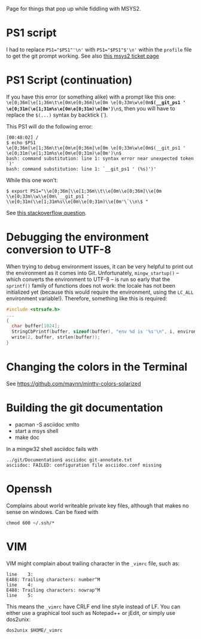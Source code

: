 Page for things that pop up while fiddling with MSYS2.

# PS1 script

I had to replace `PS1="$PS1"'\n'` with `PS1="$PS1"$'\n'` within the `profile` file to get the git prompt working. See also [this msys2 ticket page](http://sourceforge.net/p/msys2/tickets/17/)

# PS1 Script (continuation)

If you have this error (or something alike) with a prompt like  this one: `\e[0;36m[\e[1;36m\t\e[0m\e[0;36m]\e[0m \e[0;33m\w\e[0m`**`$(__git_ps1 ' \e[0;31m(\e[1;31m%s\e[0m\e[0;31m)\e[0m')`**`\n$`, then you will have to replace the `$(...)` syntax by backtick (`).

This PS1 will do the following error:
```
[00:48:02] /
$ echo $PS1
\e[0;36m[\e[1;36m\t\e[0m\e[0;36m]\e[0m \e[0;33m\w\e[0m$(__git_ps1 ' \e[0;31m(\e[1;31m%s\e[0m\e[0;31m)\e[0m')\n$
bash: command substitution: line 1: syntax error near unexpected token `)'
bash: command substitution: line 1: `__git_ps1 ' (%s)')'
```

While this one won't:

```
$ export PS1="\\e[0;36m[\\e[1;36m\\t\\e[0m\\e[0;36m]\\e[0m \\e[0;33m\\w\\e[0m\`__git_ps1 ' \\e[0;31m(\\e[1;31m%s\\e[0m\\e[0;31m)\\e[0m'\`\\n\$ "
```

See [this stackoverflow question](http://stackoverflow.com/questions/21517281/ps1-command-substitution).

# Debugging the environment conversion to UTF-8

When trying to debug environment issues, it can be very helpful to print out the environment as it comes into Git. Unfortunately, `mingw_startup()` – which converts the environment to UTF-8 – is run so early that the `sprintf()` family of functions does not work: the locale has not been initialized yet (because this would require the environment, using the `LC_ALL` environment variable!). Therefore, something like this is required:
```c
#include <strsafe.h>
...
{
  char buffer[1024];
  StringCbPrintf(buffer, sizeof(buffer), "env %d is '%s'\n", i, environ[i]);
  write(2, buffer, strlen(buffer));
}
``` 

# Changing the colors in the Terminal

See https://github.com/mavnn/mintty-colors-solarized

# Building the git documentation
- pacman -S asciidoc xmlto
- start a msys shell
- make doc

In a mingw32 shell asciidoc fails with
```
../git/Documentation$ asciidoc git-annotate.txt
asciidoc: FAILED: configuration file asciidoc.conf missing
```

# Openssh

Complains about world writeable private key files, although that makes no sense on windows.
Can be fixed with

```
chmod 600 ~/.ssh/*
```

# VIM

VIM might complain about trailing character in the `_vimrc` file, such as:

```
line    3:
E488: Trailing characters: number^M
line    4:
E488: Trailing characters: nowrap^M
line    5:
```

This means the `_vimrc` have CRLF end line style instead of LF. You can either use a graphical tool such as Notepad++ or jEdit, or simply use dos2unix:

```
dos2unix $HOME/_vimrc
```
